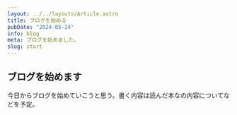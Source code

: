 ```yaml
---
layout: ../../layouts/Article.astro
title: ブログを始める
pubDate: "2024-05-24"
info: blog
meta: ブログを始めました。
slug: start
---
```

## ブログを始めます
今日からブログを始めていこうと思う。書く内容は読んだ本なの内容についてなどを予定。
